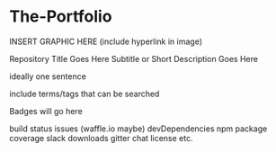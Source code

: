 # The-Portfolio

INSERT GRAPHIC HERE (include hyperlink in image)

Repository Title Goes Here
Subtitle or Short Description Goes Here

ideally one sentence

include terms/tags that can be searched

Badges will go here

build status
issues (waffle.io maybe)
devDependencies
npm package
coverage
slack
downloads
gitter chat
license
etc.
